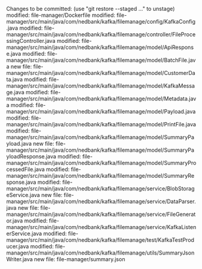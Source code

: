 Changes to be committed:
  (use "git restore --staged <file>..." to unstage)
        modified:   file-manager/Dockerfile
        modified:   file-manager/src/main/java/com/nedbank/kafka/filemanage/config/KafkaConfig.java
        modified:   file-manager/src/main/java/com/nedbank/kafka/filemanage/controller/FileProcessingController.java
        modified:   file-manager/src/main/java/com/nedbank/kafka/filemanage/model/ApiResponse.java
        modified:   file-manager/src/main/java/com/nedbank/kafka/filemanage/model/BatchFile.java
        new file:   file-manager/src/main/java/com/nedbank/kafka/filemanage/model/CustomerData.java
        modified:   file-manager/src/main/java/com/nedbank/kafka/filemanage/model/KafkaMessage.java
        modified:   file-manager/src/main/java/com/nedbank/kafka/filemanage/model/Metadata.java
        modified:   file-manager/src/main/java/com/nedbank/kafka/filemanage/model/Payload.java
        modified:   file-manager/src/main/java/com/nedbank/kafka/filemanage/model/PrintFile.java
        modified:   file-manager/src/main/java/com/nedbank/kafka/filemanage/model/SummaryPayload.java
        new file:   file-manager/src/main/java/com/nedbank/kafka/filemanage/model/SummaryPayloadResponse.java
        modified:   file-manager/src/main/java/com/nedbank/kafka/filemanage/model/SummaryProcessedFile.java
        modified:   file-manager/src/main/java/com/nedbank/kafka/filemanage/model/SummaryResponse.java
        modified:   file-manager/src/main/java/com/nedbank/kafka/filemanage/service/BlobStorageService.java
        new file:   file-manager/src/main/java/com/nedbank/kafka/filemanage/service/DataParser.java
        new file:   file-manager/src/main/java/com/nedbank/kafka/filemanage/service/FileGenerator.java
        modified:   file-manager/src/main/java/com/nedbank/kafka/filemanage/service/KafkaListenerService.java
        modified:   file-manager/src/main/java/com/nedbank/kafka/filemanage/test/KafkaTestProducer.java
        modified:   file-manager/src/main/java/com/nedbank/kafka/filemanage/utils/SummaryJsonWriter.java
        new file:   file-manager/summary.json
